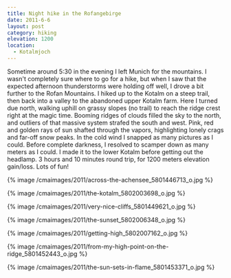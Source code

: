 ```yaml
---
title: Night hike in the Rofangebirge
date: 2011-6-6
layout: post
category: hiking
elevation: 1200
location:
  - Kotalmjoch
---
```


Sometime around 5:30 in the evening I left Munich for the mountains. I
wasn't completely sure where to go for a hike, but when I saw that the
expected afternoon thunderstorms were holding off well, I drove a bit further
to the Rofan Mountains. I hiked up to the Kotalm on a steep trail, then
back into a valley to the abandoned upper Kotalm farm. Here I turned due
north, walking uphill on grassy slopes (no trail) to reach the ridge crest
right at the magic time. Booming ridges of clouds filled the sky to the
north, and outliers of that massive system strafed the south and west.
Pink, red and golden rays of sun shafted through the vapors, highlighting
lonely crags and far-off snow peaks. In the cold wind I snapped as many
pictures as I could. Before complete darkness, I resolved to scamper down
as many meters as I could. I made it to the lower Kotalm before getting
out the headlamp. 3 hours and 10 minutes round trip, for 1200 meters elevation
gain/loss. Lots of fun!
  
  
{% image /cmaimages/2011/across-the-achensee_5801446713_o.jpg %}
  
{% image /cmaimages/2011/the-kotalm_5802003698_o.jpg %}
  
{% image /cmaimages/2011/very-nice-cliffs_5801449621_o.jpg %}
  
{% image /cmaimages/2011/the-sunset_5802006348_o.jpg %}
  
{% image /cmaimages/2011/getting-high_5802007162_o.jpg %}
  
{% image /cmaimages/2011/from-my-high-point-on-the-ridge_5801452443_o.jpg %}
  
{% image /cmaimages/2011/the-sun-sets-in-flame_5801453371_o.jpg %}

